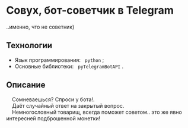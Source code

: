 # Совух, бот-советчик в Telegram
..именно, что не советник)

## Технологии
  - Язык программирования: &nbsp; `python` ;
  - Основные библиотеки: &nbsp; `pyTelegramBotAPI` .

## Описание
  
  &nbsp; &nbsp; Сомневаешься? Спроси у бота!.<br>
  &nbsp; &nbsp; Даёт случайный ответ на закрытый вопрос.<br>
  &nbsp; &nbsp; Немногословный товарищ, всегда поможет советом.. это же явно интересней подброшенной монетки!
